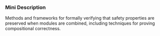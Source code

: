 ### Mini Description

Methods and frameworks for formally verifying that safety properties are preserved when modules are combined, including techniques for proving compositional correctness.
